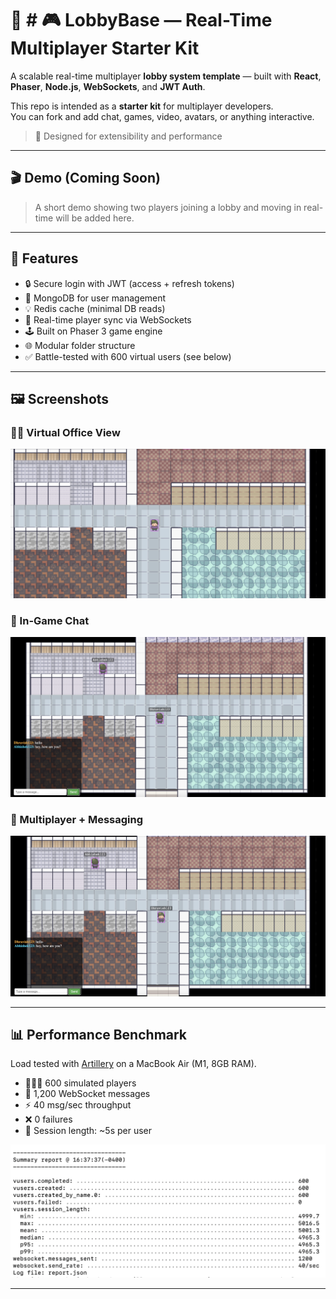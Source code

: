 # 🧩 # 🎮 LobbyBase — Real-Time Multiplayer Starter Kit

A scalable real-time multiplayer **lobby system template** — built with **React**, **Phaser**, **Node.js**, **WebSockets**, and **JWT Auth**.

This repo is intended as a **starter kit** for multiplayer developers.  
You can fork and add chat, games, video, avatars, or anything interactive.

> 🎯 Designed for extensibility and performance

---

## 🎬 Demo (Coming Soon)

> A short demo showing two players joining a lobby and moving in real-time will be added here.

---

## 🚀 Features

- 🔒 Secure login with JWT (access + refresh tokens)
- 🧠 MongoDB for user management
- 💡 Redis cache (minimal DB reads)
- 📡 Real-time player sync via WebSockets
- 🕹 Built on Phaser 3 game engine
- 🌐 Modular folder structure
- ✅ Battle-tested with 600 virtual users (see below)

---
## 🖼️ Screenshots

### 🧑‍💼 Virtual Office View  
![Game View](./assests/demo_screenshot1.png)

### 💬 In-Game Chat  
![Chat Feature](./assests/demo_screenshot2.png)

### 👥 Multiplayer + Messaging  
![Player Interaction](./assests/demo_screenshot3.png)

---
## 📊 Performance Benchmark

Load tested with [Artillery](https://artillery.io) on a MacBook Air (M1, 8GB RAM).

- 🧑‍🤝‍🧑 600 simulated players
- 💬 1,200 WebSocket messages
- ⚡ 40 msg/sec throughput
- ❌ 0 failures
- 🔁 Session length: ~5s per user

![Benchmark Chart](./benchmark/artillery_performance_chart.png)

---

